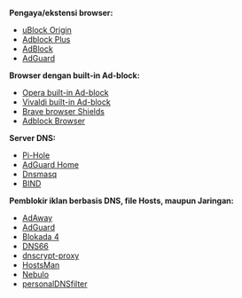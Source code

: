 **Pengaya/ekstensi browser:**
- [uBlock Origin](https://github.com/gorhill/uBlock)
- [Adblock Plus](https://adblockplus.org)
- [AdBlock](https://getadblock.com)
- [AdGuard](https://adguard.com/en/adguard-browser-extension/overview.html)

**Browser dengan built-in Ad-block:**
- [Opera built-in Ad-block](https://www.opera.com/id/features/ad-blocker)
- [Vivaldi built-in Ad-block](https://vivaldi.com/id/features/ad-blocker/)
- [Brave browser Shields](https://support.brave.com/hc/en-us/articles/360022973471-What-is-Shields-)
- [Adblock Browser](https://adblockbrowser.org/)

**Server DNS:**
- [Pi-Hole](https://pi-hole.net)
- [AdGuard Home](https://adguard.com/en/adguard-home/overview.html)
- [Dnsmasq](https://thekelleys.org.uk/dnsmasq/doc.html)
- [BIND](https://www.isc.org/bind/)

**Pemblokir iklan berbasis DNS, file Hosts, maupun Jaringan:**
- [AdAway](https://adaway.org)
- [AdGuard](https://adguard.com/id/welcome.html)
- [Blokada 4](https://blokada.org)
- [DNS66](https://github.com/julian-klode/dns66)
- [dnscrypt-proxy](https://dnscrypt.info)
- [HostsMan](https://www.abelhadigital.com/hostsman/)
- [Nebulo](https://play.google.com/store/apps/details?id=com.frostnerd.smokescreen)
- [personalDNSfilter](https://zenz-solutions.de/personaldnsfilter/)
